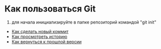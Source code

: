 # Как пользоваться Git
1. для начала инициализируйте в папке репозиторий командой "git init"
- [Как сделать новый коммит](./commmit_help.md)
- [Как просмотреть историю](./log_help.md)
- [Как вернуться к прошлой версии](./reset_help.md)

